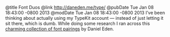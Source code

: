 @title Font Duos
@link http://daneden.me/type/
@pubDate Tue Jan 08 18:43:00 -0800 2013
@modDate Tue Jan 08 18:43:00 -0800 2013
I’ve been thinking about actually using my TypeKit account — instead of just letting it sit there, which is dumb. While doing some research I ran across this <a href="http://daneden.me/type/">charming collection of font pairings</a> by Daniel Eden.

